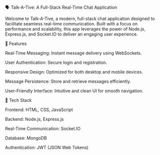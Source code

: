 🗣️ Talk-A-Tive: A Full-Stack Real-Time Chat Application

Welcome to Talk-A-Tive, a modern, full-stack chat application designed to facilitate seamless real-time communication. Built with a focus on performance and scalability, this app leverages the power of Node.js, Express.js, and Socket.IO to deliver an engaging user experience.

🚀 Features

Real-Time Messaging: Instant message delivery using WebSockets.

User Authentication: Secure login and registration.

Responsive Design: Optimized for both desktop and mobile devices.

Message Persistence: Store and retrieve messages efficiently.

User-Friendly Interface: Intuitive and clean UI for smooth navigation.

🧱 Tech Stack

Frontend: HTML, CSS, JavaScript

Backend: Node.js, Express.js

Real-Time Communication: Socket.IO

Database: MongoDB

Authentication: JWT (JSON Web Tokens)
